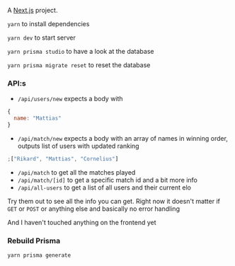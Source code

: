 A [Next.js](https://nextjs.org/docs/getting-started) project.

`yarn` to install dependencies

`yarn dev` to start server

`yarn prisma studio` to have a look at the database

`yarn prisma migrate reset` to reset the database

### API:s

- `/api/users/new` expects a body with

```js
{
  name: "Mattias"
}
```

- `/api/match/new` expects a body with an array of names in winning order, outputs list of users with updated ranking

```js
;["Rikard", "Mattias", "Cornelius"]
```

- `/api/match` to get all the matches played
- `/api/match/[id]` to get a specific match id and a bit more info
- `/api/all-users` to get a list of all users and their current elo

Try them out to see all the info you can get. Right now it doesn't matter if `GET` or `POST` or anything else and basically no error handling

And I haven't touched anything on the frontend yet

### Rebuild Prisma

`yarn prisma generate`
